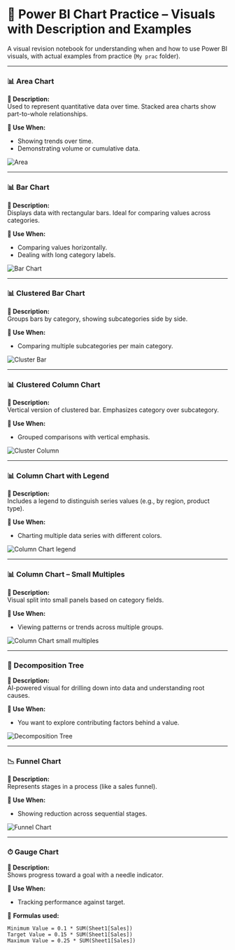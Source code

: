 # 📘 Power BI Chart Practice – Visuals with Description and Examples

A visual revision notebook for understanding when and how to use Power BI visuals, with actual examples from practice (`My prac` folder).

---

### 📊 Area Chart  
**📝 Description:**  
Used to represent quantitative data over time. Stacked area charts show part-to-whole relationships.  

**🧠 Use When:**  
- Showing trends over time.  
- Demonstrating volume or cumulative data.  

![Area](./Area.png)

---

### 📊 Bar Chart  
**📝 Description:**  
Displays data with rectangular bars. Ideal for comparing values across categories.

**🧠 Use When:**  
- Comparing values horizontally.  
- Dealing with long category labels.  

![Bar Chart](./Bar%20Chart.png)

---

### 📊 Clustered Bar Chart  
**📝 Description:**  
Groups bars by category, showing subcategories side by side.  

**🧠 Use When:**  
- Comparing multiple subcategories per main category.  

![Cluster Bar](./Cluster%20Bar.png)

---

### 📊 Clustered Column Chart  
**📝 Description:**  
Vertical version of clustered bar. Emphasizes category over subcategory.

**🧠 Use When:**  
- Grouped comparisons with vertical emphasis.  

![Cluster Column](./Cluster%20Column.png)

---

### 📊 Column Chart with Legend  
**📝 Description:**  
Includes a legend to distinguish series values (e.g., by region, product type).

**🧠 Use When:**  
- Charting multiple data series with different colors.  

![Column Chart legend](./Column%20Chart%20legend.png)

---

### 📊 Column Chart – Small Multiples  
**📝 Description:**  
Visual split into small panels based on category fields.

**🧠 Use When:**  
- Viewing patterns or trends across multiple groups.

![Column Chart small multiples](./Column%20Chart%20small%20multiples.png)

---

### 🌳 Decomposition Tree  
**📝 Description:**  
AI-powered visual for drilling down into data and understanding root causes.  

**🧠 Use When:**  
- You want to explore contributing factors behind a value.

![Decomposition Tree](./Decomposition%20Tree.png)

---

### 📉 Funnel Chart  
**📝 Description:**  
Represents stages in a process (like a sales funnel).  

**🧠 Use When:**  
- Showing reduction across sequential stages.  

![Funnel Chart](./Funnel%20Chart.png)

---

### ⏱ Gauge Chart  
**📝 Description:**  
Shows progress toward a goal with a needle indicator.  

**🧠 Use When:**  
- Tracking performance against target.  

📌 **Formulas used:**  
```DAX
Minimum Value = 0.1 * SUM(Sheet1[Sales])  
Target Value = 0.15 * SUM(Sheet1[Sales])  
Maximum Value = 0.25 * SUM(Sheet1[Sales])
